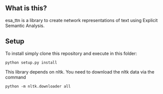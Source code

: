 ## What is this?
esa_ttn is a library to create network representations of text
using Explicit Semantic Analysis.

## Setup

To install simply clone this repository and execute
in this folder:
```
python setup.py install
```

This library depends on nltk.
You need to download the nltk data via the command
```
python -m nltk.downloader all
```